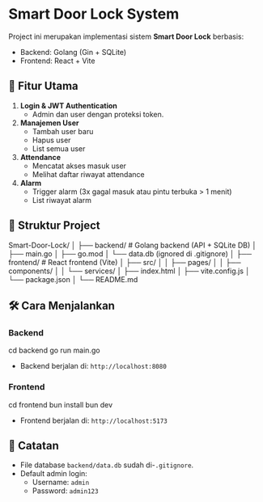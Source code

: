 # Smart Door Lock System

Project ini merupakan implementasi sistem **Smart Door Lock** berbasis:
- Backend: Golang (Gin + SQLite)
- Frontend: React + Vite

## 🚀 Fitur Utama
1. **Login & JWT Authentication**
   - Admin dan user dengan proteksi token.
2. **Manajemen User**
   - Tambah user baru
   - Hapus user
   - List semua user
3. **Attendance**
   - Mencatat akses masuk user
   - Melihat daftar riwayat attendance
4. **Alarm**
   - Trigger alarm (3x gagal masuk atau pintu terbuka > 1 menit)
   - List riwayat alarm

## 📂 Struktur Project
Smart-Door-Lock/
│
├── backend/ # Golang backend (API + SQLite DB)
│ ├── main.go
│ ├── go.mod
│ └── data.db (ignored di .gitignore)
│
├── frontend/ # React frontend (Vite)
│ ├── src/
│ │ ├── pages/
│ │ ├── components/
│ │ └── services/
│ ├── index.html
│ ├── vite.config.js
│ └── package.json
│
└── README.md

## 🛠️ Cara Menjalankan

### Backend
cd backend
go run main.go

- Backend berjalan di: `http://localhost:8080`

### Frontend
cd frontend
bun install
bun dev

- Frontend berjalan di: `http://localhost:5173`

## 📌 Catatan
- File database `backend/data.db` sudah di-`.gitignore`.
- Default admin login:
  - Username: `admin`
  - Password: `admin123`
